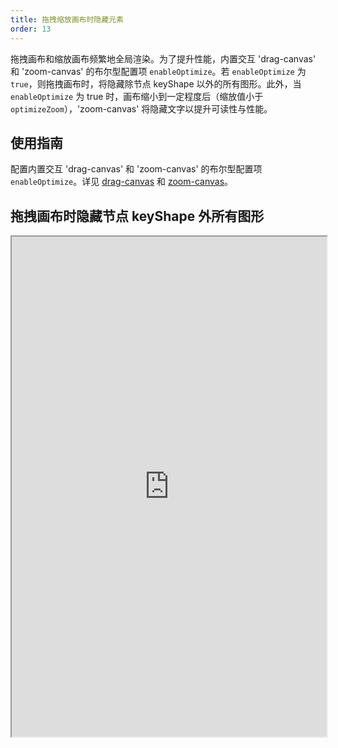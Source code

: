 ```yaml
---
title: 拖拽缩放画布时隐藏元素
order: 13
---
```


拖拽画布和缩放画布频繁地全局渲染。为了提升性能，内置交互 'drag-canvas' 和 'zoom-canvas' 的布尔型配置项 `enableOptimize`。若 `enableOptimize` 为 `true`，则拖拽画布时，将隐藏除节点 keyShape 以外的所有图形。此外，当 `enableOptimize` 为 true 时，画布缩小到一定程度后（缩放值小于 `optimizeZoom`），'zoom-canvas' 将隐藏文字以提升可读性与性能。

## 使用指南

配置内置交互 'drag-canvas' 和 'zoom-canvas' 的布尔型配置项 `enableOptimize`。详见 [drag-canvas](/zh/docs/manual/middle/states/defaultBehavior#drag-canvas) 和 [zoom-canvas](/zh/docs/manual/middle/states/defaultBehavior#zoom-canvas)。

## 拖拽画布时隐藏节点 keyShape 外所有图形

<iframe src="https://herbox-embed.alipay.com/p/f6/demo_interactive_hideitem?editorSlider=expand&previewZoom=100" width="100%" height=800/>
